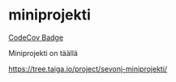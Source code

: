 # miniprojekti

[CodeCov Badge](https://github.com/sevonj/miniprojekti/workflows/<CI>/badge.svg)


Miniprojekti on täällä

https://tree.taiga.io/project/sevonj-miniprojekti/
